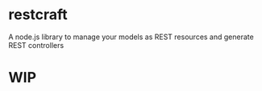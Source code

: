 restcraft
=========

A node.js library to manage your models as REST resources and generate REST controllers

WIP
=========

